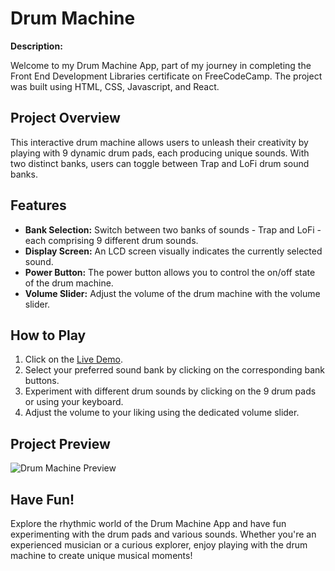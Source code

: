 # Drum Machine

**Description:**

Welcome to my Drum Machine App, part of my journey in completing the Front End Development Libraries certificate on FreeCodeCamp. The project was built using HTML, CSS, Javascript, and React.

## Project Overview

This interactive drum machine allows users to unleash their creativity by playing with 9 dynamic drum pads, each producing unique sounds. With two distinct banks, users can toggle between Trap and LoFi drum sound banks.

## Features

- **Bank Selection:** Switch between two banks of sounds - Trap and LoFi - each comprising 9 different drum sounds.
- **Display Screen:** An LCD screen visually indicates the currently selected sound.
- **Power Button:** The power button allows you to control the on/off state of the drum machine.
- **Volume Slider:** Adjust the volume of the drum machine with the volume slider.

## How to Play

1. Click on the [Live Demo](https://codepen.io/isaiahflorida/pen/WNPgOXq).
2. Select your preferred sound bank by clicking on the corresponding bank buttons.
3. Experiment with different drum sounds by clicking on the 9 drum pads or using your keyboard.
4. Adjust the volume to your liking using the dedicated volume slider.

## Project Preview

![Drum Machine Preview](https://i.postimg.cc/fL4MXgyk/1701613500426.jpg)

## Have Fun!

Explore the rhythmic world of the Drum Machine App and have fun experimenting with the drum pads and various sounds. Whether you're an experienced musician or a curious explorer, enjoy playing with the drum machine to create unique musical moments!
